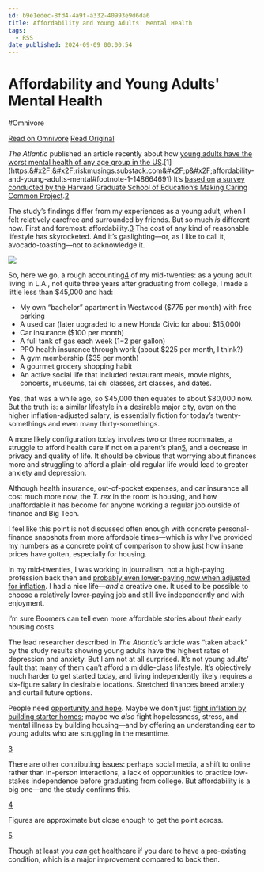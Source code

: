 ```yaml
---
id: b9e1edec-8fd4-4a9f-a332-40993e9d6da6
title: Affordability and Young Adults' Mental Health
tags:
  - RSS
date_published: 2024-09-09 00:00:54
---
```


# Affordability and Young Adults' Mental Health
#Omnivore

[Read on Omnivore](https://omnivore.app/me/affordability-and-young-adults-mental-health-191d503e4c5)
[Read Original](https://riskmusings.substack.com/p/affordability-and-young-adults-mental)



_The Atlantic_ published an article recently about how [young adults have the worst mental health of any age group in the US](https:&#x2F;&#x2F;www.theatlantic.com&#x2F;family&#x2F;archive&#x2F;2024&#x2F;08&#x2F;young-adult-mental-health-crisis&#x2F;679601&#x2F;).[1](https:&#x2F;&#x2F;riskmusings.substack.com&#x2F;p&#x2F;affordability-and-young-adults-mental#footnote-1-148664691) It’s [based on](https:&#x2F;&#x2F;mcc.gse.harvard.edu&#x2F;reports&#x2F;on-edge) [a survey conducted by the Harvard Graduate School of Education’s Making Caring Common Project](https:&#x2F;&#x2F;static1.squarespace.com&#x2F;static&#x2F;5b7c56e255b02c683659fe43&#x2F;t&#x2F;6537db8894f0802b6480d38e&#x2F;1698159503140&#x2F;On+Edge%5FFINAL.pdf).[2](https:&#x2F;&#x2F;riskmusings.substack.com&#x2F;p&#x2F;affordability-and-young-adults-mental#footnote-2-148664691) 

The study’s findings differ from my experiences as a young adult, when I felt relatively carefree and surrounded by friends. But so much _is_ different now. First and foremost: affordability.[3](https:&#x2F;&#x2F;riskmusings.substack.com&#x2F;p&#x2F;affordability-and-young-adults-mental#footnote-3-148664691) The cost of any kind of reasonable lifestyle has skyrocketed. And it’s gaslighting—or, as I like to call it, avocado-toasting—not to acknowledge it. 

[![](https:&#x2F;&#x2F;proxy-prod.omnivore-image-cache.app&#x2F;1152x640,svXic5x8ArPlAOYSNbbG_akluVunv2wNXSYTeEI2pTnI&#x2F;https:&#x2F;&#x2F;substackcdn.com&#x2F;image&#x2F;fetch&#x2F;w_1456,c_limit,f_auto,q_auto:good,fl_progressive:steep&#x2F;https%3A%2F%2Fsubstack-post-media.s3.amazonaws.com%2Fpublic%2Fimages%2Fa84e5c26-e17f-4058-b08d-d89317048898_1152x640.jpeg)](https:&#x2F;&#x2F;substackcdn.com&#x2F;image&#x2F;fetch&#x2F;f%5Fauto,q%5Fauto:good,fl%5Fprogressive:steep&#x2F;https%3A%2F%2Fsubstack-post-media.s3.amazonaws.com%2Fpublic%2Fimages%2Fa84e5c26-e17f-4058-b08d-d89317048898%5F1152x640.jpeg)

So, here we go, a rough accounting[4](https:&#x2F;&#x2F;riskmusings.substack.com&#x2F;p&#x2F;affordability-and-young-adults-mental#footnote-4-148664691) of my mid-twenties: as a young adult living in L.A., not quite three years after graduating from college, I made a little less than $45,000 and had: 

* My own “bachelor” apartment in Westwood ($775 per month) with free parking
* A used car (later upgraded to a new Honda Civic for about $15,000)
* Car insurance ($100 per month)
* A full tank of gas each week ($1-$2 per gallon)
* PPO health insurance through work (about $225 per month, I think?)
* A gym membership ($35 per month)
* A gourmet grocery shopping habit
* An active social life that included restaurant meals, movie nights, concerts, museums, tai chi classes, art classes, and dates.

Yes, that was a while ago, so $45,000 then equates to about $80,000 now. But the truth is: a similar lifestyle in a desirable major city, even on the higher inflation-adjusted salary, is essentially fiction for today’s twenty-somethings and even many thirty-somethings. 

A more likely configuration today involves two or three roommates, a struggle to afford health care if not on a parent’s plan[5](https:&#x2F;&#x2F;riskmusings.substack.com&#x2F;p&#x2F;affordability-and-young-adults-mental#footnote-5-148664691), and a decrease in privacy and quality of life. It should be obvious that worrying about finances more and struggling to afford a plain-old regular life would lead to greater anxiety and depression. 

Although health insurance, out-of-pocket expenses, and car insurance all cost much more now, the _T. rex_ in the room is housing, and how unaffordable it has become for anyone working a regular job outside of finance and Big Tech. 

I feel like this point is not discussed often enough with concrete personal-finance snapshots from more affordable times—which is why I’ve provided my numbers as a concrete point of comparison to show just how insane prices have gotten, especially for housing. 

In my mid-twenties, I was working in journalism, not a high-paying profession back then and [probably even lower-paying now when adjusted for inflation](https:&#x2F;&#x2F;oregoncapitalchronicle.com&#x2F;2024&#x2F;07&#x2F;09&#x2F;journalism-has-become-ground-zero-for-the-vocation-crisis&#x2F;). I had a nice life—_and_ a creative one. It used to be possible to choose a relatively lower-paying job and still live independently and with enjoyment. 

I’m sure Boomers can tell even more affordable stories about _their_ early housing costs.

The lead researcher described in _The_ _Atlantic_’s article was “taken aback” by the study results showing young adults have the highest rates of depression and anxiety. But I am not at all surprised. It’s not young adults’ fault that many of them can’t afford a middle-class lifestyle. It’s objectively much harder to get started today, and living independently likely requires a six-figure salary in desirable locations. Stretched finances breed anxiety and curtail future options.

People need [opportunity and hope](https:&#x2F;&#x2F;riskmusings.substack.com&#x2F;p&#x2F;opportunity-and-hope). Maybe we don’t just [fight inflation by building starter homes](https:&#x2F;&#x2F;riskmusings.substack.com&#x2F;p&#x2F;to-fight-inflation-build-starter); maybe we _also_ fight hopelessness, stress, and mental illness by building housing—and by offering an understanding ear to young adults who are struggling in the meantime. 

[3](https:&#x2F;&#x2F;riskmusings.substack.com&#x2F;p&#x2F;affordability-and-young-adults-mental#footnote-anchor-3-148664691)

There are other contributing issues: perhaps social media, a shift to online rather than in-person interactions, a lack of opportunities to practice low-stakes independence before graduating from college. But affordability is a big one—and the study confirms this.

[4](https:&#x2F;&#x2F;riskmusings.substack.com&#x2F;p&#x2F;affordability-and-young-adults-mental#footnote-anchor-4-148664691)

Figures are approximate but close enough to get the point across.

[5](https:&#x2F;&#x2F;riskmusings.substack.com&#x2F;p&#x2F;affordability-and-young-adults-mental#footnote-anchor-5-148664691)

Though at least you _can_ get healthcare if you dare to have a pre-existing condition, which is a major improvement compared to back then.